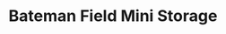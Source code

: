 ---
title: "Bateman Field Mini Storage"
url: /gray/bateman-field-mini-storage-railroad-street/
shop: Mieten
---